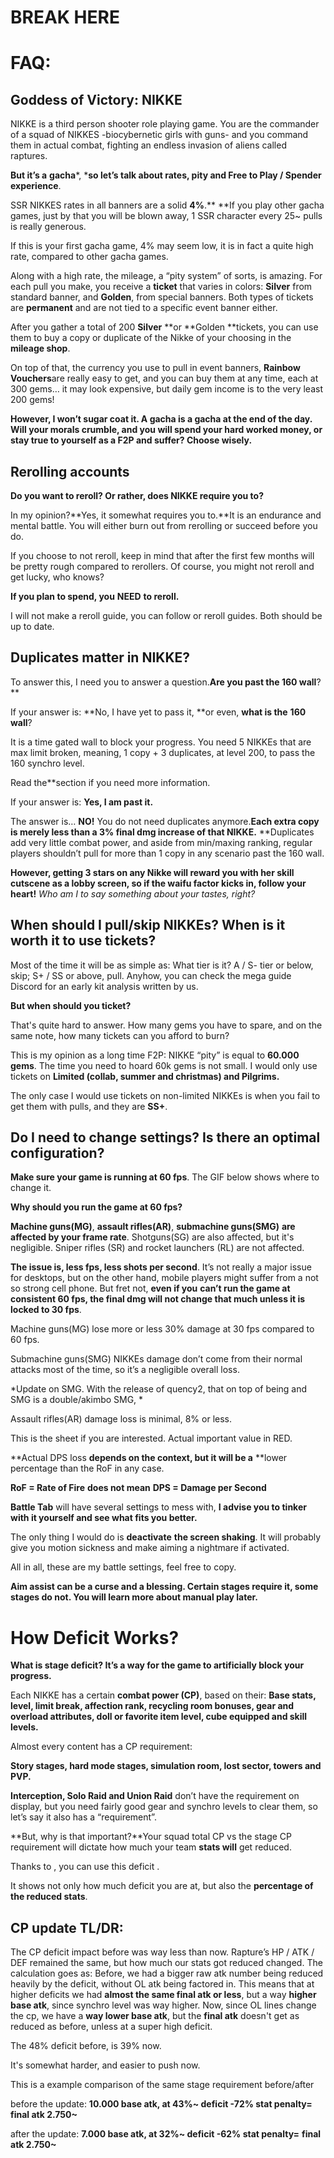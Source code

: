 
# BREAK HERE
# FAQ:


## Goddess of Victory: NIKKE


NIKKE is a third person shooter role playing game. You are the commander of a squad of NIKKES -biocybernetic girls with guns- and you command them in actual combat, fighting an endless invasion of aliens called raptures.

**But it’s a** **gacha***, ***so let’s talk about rates, pity and Free to Play / Spender experience**. 

SSR NIKKES rates in all banners are a solid **4%**.** **If you play other gacha games, just by that you will be blown away, 1 SSR character every 25~ pulls is really generous.


If this is your first gacha game, 4% may seem low, it is in fact a quite high rate, compared to other gacha games. 

Along with a high rate, the mileage, a “pity system” of sorts, is amazing. For each pull you make, you receive a **ticket** that varies in colors: **Silver** from standard banner, and **Golden**, from special banners. Both types of tickets are **permanent** and are not tied to a specific event banner either. 

After you gather a total of 200 **Silver** **or **Golden **tickets, you can use them to buy a copy or duplicate of the Nikke of your choosing in the **mileage shop**.



On top of that, the currency you use to pull in event banners, **Rainbow Vouchers**are really easy to get, and you can buy them at any time, each at 300 gems… it may look expensive, but daily gem income is to the very least 200 gems! 



**However, I won’t sugar coat it. A gacha is a gacha at the end of the day. Will your morals crumble, and you will spend your hard worked money, or stay true to yourself as a F2P and suffer? Choose **wisely**.**








## Rerolling accounts


**Do you want to reroll? Or rather, does NIKKE require you to?** 



In my opinion?**Yes, it somewhat requires you to.**It is an endurance and mental battle. You will either burn out from rerolling or succeed before you do. 

If you choose to not reroll, keep in mind that after the first few months will be pretty rough compared to rerollers. Of course, you might not reroll and get lucky, who knows?



**If you plan to spend, you** **NEED** **to reroll.**



I will not make a reroll guide, you can follow  or  reroll guides. Both should be up to date.

## Duplicates matter in NIKKE? 


To answer this, I need you to answer a question.**Are you past the 160 wall**?**



If your answer is: **No, I have yet to pass it, **or even, **what is the** **160 wall**? 



It is a time gated wall to block your progress. You need 5 NIKKEs that are max limit broken, meaning, 1 copy + 3 duplicates, at level 200, to pass the 160 synchro level.

Read the**section if you need more information.



If your answer is: **Yes, I am past it.**

The answer is… **NO!** You do not need duplicates anymore.**Each extra copy is merely less than a 3% final dmg increase of that NIKKE.** **Duplicates add very little combat power, and aside from min/maxing ranking, regular players shouldn’t pull for more than 1 copy in any scenario past the 160 wall.

**However, getting 3 stars on any Nikke will reward you with her skill cutscene as a lobby screen, so if the waifu factor kicks in, follow your heart!** *Who am I to say something about your tastes, right?*

## When should I pull/skip NIKKEs? When is it worth it to use tickets?


Most of the time it will be as simple as: What tier is it? A / S- tier or below, skip; S+ / SS or above, pull. Anyhow, you can check the mega guide Discord for an early kit analysis written by us.



**But when should **you ticket**?** 

That's quite hard to answer. How many gems you have to spare, and on the same note, how many tickets can you afford to burn?



This is my opinion as a long time F2P: NIKKE “pity” is equal to **60.000 gems**. The time you need to hoard 60k gems is not small. I would only use tickets on **Limited (collab, summer and christmas) and Pilgrims.**

The only case I would use tickets on non-limited NIKKEs is when you fail to get them with pulls, and they are **SS+**.

## Do I need to change settings? Is there an optimal configuration?


**Make sure your game is running at 60 fps**. The GIF below shows where to change it. 





**Why should you run the game at 60 fps?**

**Machine guns(MG)**, **assault rifles(AR)**, **submachine guns(SMG)** **are affected by your frame rate**. Shotguns(SG) are also affected, but it's negligible. Sniper rifles (SR) and rocket launchers (RL) are not affected.

**The issue is, less fps, less shots per second**. It’s not really a major issue for desktops, but on the other hand, mobile players  might suffer from a not so strong cell phone. But fret not, **even if you** **can’t run the game at consistent 60 fps, the final dmg will **not change that much** unless it is locked to 30 fps**. 

Machine guns(MG) lose more or less 30% damage at 30 fps compared to 60 fps. 

Submachine guns(SMG) NIKKEs damage don’t come from their normal attacks most of the time, so it’s a negligible overall loss. 

*Update on SMG. With the release of quency2, that on top of being and SMG is a double/akimbo SMG, *

Assault rifles(AR) damage loss is minimal, 8% or less.



This is the sheet if you are interested. Actual important value in RED. 

**Actual DPS loss **depends on the context, but it will be a** **lower percentage than the RoF in any case.

**RoF = Rate of Fire** **does not mean** **DPS = Damage per Second**





**Battle Tab** will have several settings to mess with, **I advise you to tinker with it yourself and see what fits you better.** 

The only thing I would do is **deactivate** **the screen shaking**. It will probably give you motion sickness and make aiming a nightmare if activated.



All in all, these are my battle settings, feel free to copy.





**Aim assist can be a curse and a blessing. Certain stages require it, some stages do not. You will learn more about manual play later.**







# How Deficit Works?


**What **is stage deficit**? It’s a way for the game to artificially block your progress.**

Each NIKKE has a certain **combat power (CP)**, based on their: **Base stats, level, limit break, affection rank, recycling room bonuses, gear and overload attributes, doll or favorite item level, cube equipped and skill levels.** 



Almost every content has a CP requirement:

**Story stages, hard mode stages, simulation room, lost sector, towers and PVP.**

**Interception, Solo Raid and Union Raid** don’t have the requirement on display, but you need fairly good gear and synchro levels to clear them, so let’s say it also has a “requirement”. 



**But, why is that important?**Your squad total CP vs the stage CP requirement will dictate how much your team **stats will** get reduced. 

Thanks to , you can use this deficit . 

It shows not only how much deficit you are at, but also the **percentage of the reduced stats**.

## CP update TL/DR:


The CP deficit impact before was way less than now. Rapture’s HP / ATK / DEF remained the same, but how much our stats got reduced changed. The calculation goes as: Before, we had a bigger raw atk number being reduced heavily by the deficit, without OL atk being factored in. This means that at higher deficits we had **almost the same final atk or less**, but a way **higher base atk**, since synchro level was way higher. Now, since OL lines change the cp, we have a **way lower base atk**, but the **final atk** doesn't get as reduced as before, unless at a super high deficit.



The 48% deficit before, is 39% now. 

It's somewhat harder, and easier to push now. 



This is a example comparison of the same stage requirement before/after

before the update: **10.000 base atk, at 43%~ deficit -72% stat penalty=** **final atk 2.750~** 

after the update: **7.000 base atk, at 32%~ deficit -62% stat penalty=** **final atk 2.750~**

